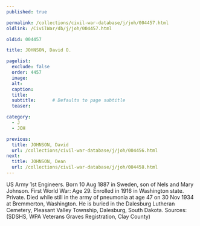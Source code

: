```yaml
---
published: true

permalink: /collections/civil-war-database/j/joh/004457.html
oldlink: /CivilWar/db/j/joh/004457.html

oldid: 004457

title: JOHNSON, David O.

pagelist:
  exclude: false
  order: 4457
  image: 
  alt:
  caption:
  title:
  subtitle:      # Defaults to page subtitle
  teaser:

category: 
  - J 
  - JOH

previous:
  title: JOHNSON, David
  url: /collections/civil-war-database/j/joh/004456.html  
next:
  title: JOHNSON, Dean
  url: /collections/civil-war-database/j/joh/004458.html   
---
```

US Army 1st Engineers. Born 10 Aug 1887 in Sweden, son of Nels and Mary Johnson. First World War: Age 29. Enrolled in 1916 in Washington state. Private. Died while still in the army of pneumonia at age 47 on 30 Nov 1934 at Bremmerton, Washington. He is buried in the Dalesburg Lutheran Cemetery, Pleasant Valley Township, Dalesburg, South Dakota. Sources: (SDSHS, WPA Veterans Graves Registration, Clay County)